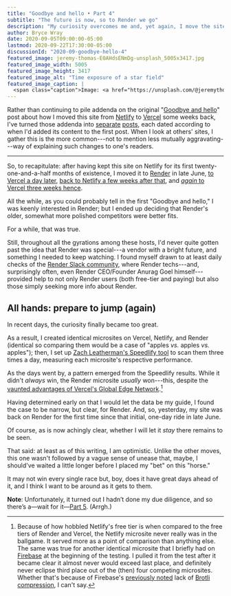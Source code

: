 ```yaml
---
title: "Goodbye and hello • Part 4"
subtitle: "The future is now, so to Render we go"
description: "My curiosity overcomes me and, yet again, I move the site."
author: Bryce Wray
date: 2020-09-05T09:00:00-05:00
lastmod: 2020-09-22T17:30:00-05:00
discussionId: "2020-09-goodbye-hello-4"
featured_image: jeremy-thomas-E0AHdsENmDg-unsplash_5005x3417.jpg
featured_image_width: 5005
featured_image_height: 3417
featured_image_alt: "Time exposure of a star field"
featured_image_caption: |
  <span class="caption">Image: <a href="https://unsplash.com/@jeremythomasphoto?utm_source=unsplash&amp;utm_medium=referral&amp;utm_content=creditCopyText">Jeremy Thomas</a>; <a href="https://unsplash.com/s/photos/stars?utm_source=unsplash&amp;utm_medium=referral&amp;utm_content=creditCopyText">Unsplash</a></span>
---
```


Rather than continuing to pile addenda on the original "[Goodbye and hello](/posts/2020/07/goodbye-hello)" post about how I moved this site from [Netlify](https://netlify.com) to [Vercel](https://vercel.com) some weeks back, I've turned those addenda into [separate](/posts/2020/07/goodbye-hello-part-2) [posts](/posts/2020/08/goodbye-hello-part-3), each dated according to when I'd added its content to the first post. When I look at others' sites, I gather this is the more common---not to mention less mutually aggravating---way of explaining such changes to one's readers.

---- 

So, to recapitulate: after having kept this site on Netlify for its first twenty-one-and-a-half months of existence, I moved it to [Render](https://render.com) in late June, [to Vercel a day later](/posts/2020/07/goodbye-hello), [back to Netlify a few weeks after that](/posts/2020/07/goodbye-hello-part-2), and [*again* to Vercel three weeks hence](/posts/2020/08/goodbye-hello-part-3).

All the while, as you could probably tell in the first "Goodbye and hello," I was keenly interested in Render; but I ended up deciding that Render's older, somewhat more polished competitors were better fits.

For a while, that was true.

Still, throughout all the gyrations among these hosts, I'd never quite gotten past the idea that Render was special---a vendor with a bright future, and something I needed to keep watching. I found myself drawn to at least daily checks of the [Render Slack community](https://render-community.slack.com/join/shared_invite/zt-fs26mwq8-P98fMK7axMHNny54c_yzcg#/), where Render techs---and, surprisingly often, even Render CEO/Founder Anurag Goel himself---provided help to not only Render users (both free-tier and paying) but also those simply seeking more info about Render.

## All hands: prepare to jump (again)

In recent days, the curiosity finally became too great.

As a result, I created identical microsites on Vercel, Netlify, and Render (identical so comparing them would be a case of "apples *vs.* apples *vs.* apples"); then, I set up [Zach Leatherman's Speedlify tool](https://github.com/zachleat/speedlify/) to scan them three times a day, measuring each microsite's respective performance.

As the days went by, a pattern emerged from the Speedlify results. While it didn't *always* win, the Render microsite *usually* won---this, despite the [vaunted advantages of Vercel's Global Edge Network](https://vercel.com/blog/new-edge-dev-infrastructure).[^1]

Having determined early on that I would let the data be my guide, I found the case to be narrow, but clear, for Render. And, so, yesterday, my site was back on Render for the first time since that initial, one-day ride in late June.

Of course, as is now achingly clear, whether I will let it *stay* there remains to be seen.

That said: at least as of this writing, I am optimistic. Unlike the other moves, this one wasn't followed by a vague sense of unease that, maybe, I should've waited a little longer before I placed my "bet" on this "horse."

It may not win every single race but, boy, does it have great days ahead of it, and I think I want to be around as it gets to them.

<div class="yellowBox"><p><strong>Note</strong>: Unfortunately, it turned out I hadn&rsquo;t done my due diligence, and so there&rsquo;s a&mdash;wait for it&mdash;<a href="/posts/2020/09/goodbye-hello-part-5">Part&nbsp;5</a>. (Arrgh.)</p></div>

[^1]:	Because of how hobbled Netlify's free tier is when compared to the free tiers of Render and Vercel, the Netlify microsite never really was in the ballgame. It served more as a point of comparison than anything else. The same was true for another identical microsite that I briefly had on [Firebase](https://firebase.google.com) at the beginning of the testing. I pulled it from the test after it became clear it almost never would exceed last place, and definitely never eclipse third place out of the (then) four competing microsites. Whether that's because of Firebase's [previously noted](/posts/2020/07/goodbye-hello) lack of [Brotli compression](https://opensource.googleblog.com/2015/09/introducing-brotli-new-compression.html), I can't say.